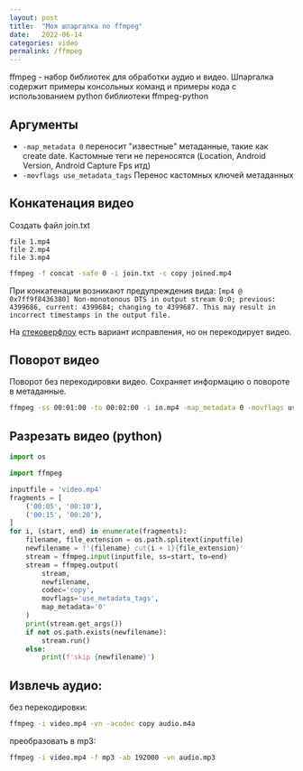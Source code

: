 ```yaml
---
layout: post
title:  "Моя шпаргалка по ffmpeg"
date:   2022-06-14
categories: video
permalink: /ffmpeg
---
```


ffmpeg - набор библиотек для обработки аудио и видео. Шпаргалка содержит примеры консольных команд и примеры кода с использованием python библиотеки ffmpeg-python


## Аргументы

- `-map_metadata 0` переносит "известные" метаданные, такие как create date. Кастомные теги не переносятся (Location, Android Version, Android Capture Fps итд)
- `-movflags use_metadata_tags` Перенос кастомных ключей метаданных

## Конкатенация видео

Создать файл join.txt
```
file 1.mp4
file 2.mp4
file 3.mp4
```

```bash
ffmpeg -f concat -safe 0 -i join.txt -c copy joined.mp4
```

При конкатенации возникают предупреждения вида: `[mp4 @ 0x7ff9f8436380] Non-monotonous DTS in output stream 0:0; previous: 4399686, current: 4399684; changing to 4399687. This may result in incorrect timestamps in the output file.`

На [стековерфлоу](https://stackoverflow.com/questions/53021266/non-monotonous-dts-in-output-stream-previous-current-changing-to-this-may-result) есть вариант исправления, но он перекодирует видео. 

## Поворот видео
Поворот без перекодировки видео. Сохраняет информацию о повороте в метаданные.

```bash
ffmpeg -ss 00:01:00 -to 00:02:00 -i in.mp4 -map_metadata 0 -movflags use_metadata_tags -c copy out.mp4
```

## Разрезать видео (python)

```python
import os

import ffmpeg

inputfile = 'video.mp4'
fragments = [
    ('00:05', '00:10'),
    ('00:15', '00:20'),
]
for i, (start, end) in enumerate(fragments):
    filename, file_extension = os.path.splitext(inputfile)
    newfilename = f'{filename}_cut{i + 1}{file_extension}'
    stream = ffmpeg.input(inputfile, ss=start, to=end)
    stream = ffmpeg.output(
        stream,
        newfilename,
        codec='copy',
        movflags='use_metadata_tags',
        map_metadata='0'
    )
    print(stream.get_args())
    if not os.path.exists(newfilename):
        stream.run()
    else:
        print(f'skip {newfilename}')
```

## Извлечь аудио:

 без перекодировки:
```bash
ffmpeg -i video.mp4 -vn -acodec copy audio.m4a
```

преобразовать в mp3:

```bash
ffmpeg -i video.mp4 -f mp3 -ab 192000 -vn audio.mp3
```